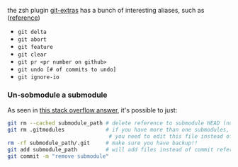 the zsh plugin [git-extras](https://github.com/ohmyzsh/ohmyzsh/tree/master/plugins/git-extras) has a bunch of interesting aliases, such as ([reference](https://github.com/tj/git-extras/blob/master/Commands.md))
- `git delta`
- `git abort`
- `git feature`
- `git clear`
- `git pr <pr number on github>`
- `git undo [# of commits to undo]`
- `git ignore-io`

### Un-sobmodule a submodule
As seen in [this stack overflow answer](https://stackoverflow.com/a/1789374), it's possible to just:
```bash
git rm --cached submodule_path # delete reference to submodule HEAD (no trailing slash)
git rm .gitmodules             # if you have more than one submodules,
                                # you need to edit this file instead of deleting!
rm -rf submodule_path/.git     # make sure you have backup!!
git add submodule_path         # will add files instead of commit reference
git commit -m "remove submodule"
```
